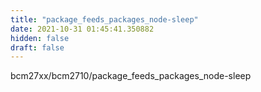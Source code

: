 ```yaml
---
title: "package_feeds_packages_node-sleep"
date: 2021-10-31 01:45:41.350882
hidden: false
draft: false
---
```


bcm27xx/bcm2710/package_feeds_packages_node-sleep

